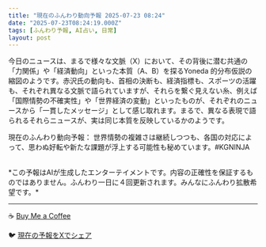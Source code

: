 ```yaml
---
title: "現在のふんわり動向予報 2025-07-23 08:24"
date: "2025-07-23T08:24:19.000Z"
tags: [ふんわり予報, AI占い, 日常]
layout: post
---
```


今日のニュースは、まるで様々な文脈（X）において、その背後に潜む共通の「力関係」や「経済動向」といった本質（A、B）を探るYoneda 的分布仮説の縮図のようです。赤沢氏の動向も、首相の決断も、経済指標も、スポーツの活躍も、それぞれ異なる文脈で語られていますが、それらを繋ぐ見えない糸、例えば「国際情勢の不確実性」や「世界経済の変動」といったものが、それぞれのニュースから「一貫したメッセージ」として感じ取れます。まるで、異なる表現で語られるそれらニュースが、実は同じ本質を反映しているかのようです。


現在のふんわり動向予報：
世界情勢の複雑さは継続しつつも、各国の対応によって、思わぬ好転や新たな課題が浮上する可能性も秘めています。#KGNINJA

<br>
*この予報はAIが生成したエンターテイメントです。内容の正確性を保証するものではありません。ふんわり一日に４回更新されます。みんなにふんわり拡散希望です。*

---
☕️ [Buy Me a Coffee](https://www.buymeacoffee.com/kgninja)

🐦 [現在の予報をXでシェア](https://twitter.com/intent/tweet?text=%E7%8F%BE%E5%9C%A8%E3%81%AE%E3%81%B5%E3%82%93%E3%82%8F%E3%82%8A%E4%BA%88%E5%A0%B1%3A%20%E3%80%8C%E4%BB%8A%E6%97%A5%E3%81%AE%E3%83%8B%E3%83%A5%E3%83%BC%E3%82%B9%E3%81%AF%E3%80%81%E3%81%BE%E3%82%8B%E3%81%A7%E6%A7%98%E3%80%85%E3%81%AA%E6%96%87%E8%84%88%EF%BC%88X%EF%BC%89%E3%81%AB%E3%81%8A%E3%81%84%E3%81%A6%E3%80%81%E3%81%9D%E3%81%AE%E8%83%8C%E5%BE%8C%E3%81%AB%E6%BD%9C%E3%82%80%E5%85%B1%E9%80%9A%E3%81%AE%E3%80%8C%E5%8A%9B%E9%96%A2%E4%BF%82%E3%80%8D%E3%82%84%E3%80%8C%E7%B5%8C%E6%B8%88%E5%8B%95%E5%90%91%E3%80%8D%E3%81%A8%E3%81%84%E3%81%A3%E3%81%9F%E6%9C%AC%E8%B3%AA%EF%BC%88A%E3%80%81B%EF%BC%89%E3%82%92%E6%8E%A2%E3%82%8BYoneda%20%E7%9A%84%E5%88%86%E5%B8%83%E4%BB%AE%E8%AA%AC%E3%81%AE%E7%B8%AE%E5%9B%B3%E3%81%AE%E3%82%88%E3%81%86%E3%81%A7%E3%81%99%E3%80%82%E3%80%8D%23KGNINJA%20%E7%B6%9A%E3%81%8D%E3%81%AF%E3%83%96%E3%83%AD%E3%82%B0%E3%81%A7%EF%BC%81%F0%9F%91%87&url=https%3A%2F%2Fkg-ninja.github.io%2FFunwariyoso%2F)
